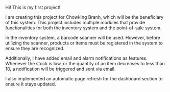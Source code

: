 Hi! This is my first project!

I am creating this project for Chowking Branh, which will be the beneficiary of this system. This project includes multiple modules that provide functionalities for both the inventory system and the point-of-sale system.

In the inventory system, a barcode scanner will be used. However, before utilizing the scanner, products or items must be registered in the system to ensure they are recognized.

Additionally, I have added email and alarm notifications as features. Whenever the stock is low, or the quantity of an item decreases to less than 10, a notification will be triggered and sent via email.

I also implemented an automatic page refresh for the dashboard section to ensure it stays updated.
